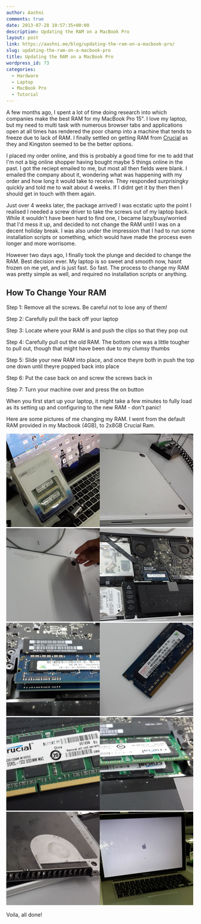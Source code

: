 ```yaml
---
author: Aashni
comments: true
date: 2013-07-28 10:57:35+00:00
description: Updating the RAM on a MacBook Pro
layout: post
link: https://aashni.me/blog/updating-the-ram-on-a-macbook-pro/
slug: updating-the-ram-on-a-macbook-pro
title: Updating the RAM on a MacBook Pro
wordpress_id: 73
categories:
  - Hardware
  - Laptop
  - MacBook Pro
  - Tutorial
---
```


A few months ago, I spent a lot of time doing research into which companies make the best RAM for my MacBook Pro 15". I love my laptop, but my need to multi task with numerous browser tabs and applications open at all times has rendered the poor champ into a machine that tends to freeze due to lack of RAM. I finally settled on getting RAM from [Crucial](http://www.crucial.com/) as they and Kingston seemed to be the better options.

I placed my order online, and this is probably a good time for me to add that I'm not a big online shopper having bought maybe 5 things online in the past. I got the reciept emailed to me, but most all then fields were blank. I emailed the company about it, wondering what was happening with my order and how long it would take to receive. They responded surprisingky quickly and told me to wait about 4 weeks. If I didnt get it by then then I should get in touch with them again.

Just over 4 weeks later, the package arrived! I was ecstatic upto the point I realised I needed a screw driver to take the screws out of my laptop back. While it wouldn't have been hard to find one, I became lazy/busy/worried that I'd mess it up, and decided to not change the RAM until I was on a decent holiday break. I was also under the impression that I had to run some installation scripts or something, which would have made the process even longer and more worrisome.

However two days ago, I finally took the plunge and decided to change the RAM. Best decision ever. My laptop is so sweet and smooth now, hasnt frozen on me yet, and is just fast. So fast. The process to change my RAM was pretty simple as well, and required no installation scripts or anything.

## How To Change Your RAM

Step 1: Remove all the screws. Be careful not to lose any of them!

Step 2: Carefully pull the back off your laptop

Step 3: Locate where your RAM is and push the clips so that they pop out

Step 4: Carefully pull out the old RAM. The bottom one was a little tougher to pull out, though that might have been due to my clumsy thumbs

Step 5: Slide your new RAM into place, and once theyre both in push the top one down until theyre popped back into place

Step 6: Put the case back on and screw the screws back in

Step 7: Turn your machine over and press the on button

When you first start up your laptop, it might take a few minutes to fully load as its setting up and configuring to the new RAM - don't panic!

Here are some pictures of me changing my RAM. I went from the default RAM provided in my Macbook (4GB), to 2x8GB Crucial Ram.

[![](./ram01small.jpg)](./ram01.jpg)[![](./ram02small.jpg)](./ram02.jpg)[![](./ram03small.jpg)](./ram03.jpg)[![](./ram04small.jpg)](./ram04.jpg)[![](./ram05small.jpg)](./ram05.jpg)[![](./ram06small.jpg)](./ram06.jpg)[![](./ram07small.jpg)](./ram07.jpg)[![](./ram08small.jpg)](./ram08.jpg)[![](./ram09small.jpg)](./ram09.jpg)[![](./ram10small.jpg)](./ram10.jpg)

Voila, all done!
